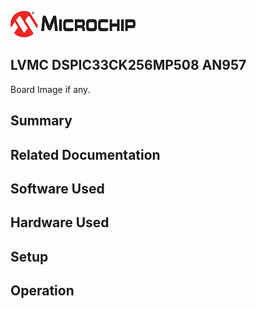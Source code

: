![image](images/microchip.jpg) 

## LVMC DSPIC33CK256MP508 AN957

Board Image if any.

## Summary


## Related Documentation


## Software Used 


## Hardware Used


## Setup


## Operation



